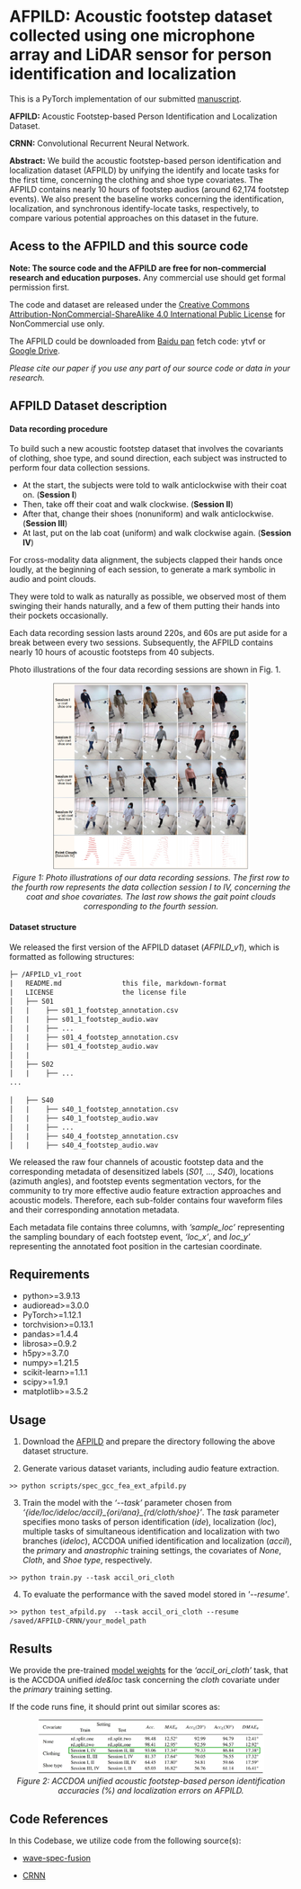 # AFPILD: Acoustic footstep dataset collected using one microphone array and LiDAR sensor for person identification and localization

This is a PyTorch implementation of our submitted [manuscript]().

**AFPILD:** Acoustic Footstep-based Person Identification and Localization Dataset.

**CRNN:** Convolutional Recurrent Neural Network.

**Abstract:** We build the acoustic footstep-based person identification and localization dataset (AFPILD) by unifying the identify and locate tasks for the first time, concerning the clothing and shoe type covariates. The AFPILD contains nearly 10 hours of footstep audios (around 62,174 footstep events). We also present the baseline works concerning the identification, localization, and synchronous identify-locate tasks, respectively, to compare various potential approaches on this dataset in the future.


## Acess to the AFPILD and this source code
**Note: The source code and the AFPILD are free for non-commercial research and education purposes.** Any commercial use should get formal permission first.
 
 The code and dataset are released under the [Creative Commons Attribution-NonCommercial-ShareAlike 4.0 International Public License](https://creativecommons.org/licenses/by-nc-sa/4.0/legalcode) for NonCommercial use only. 

 
The AFPILD could be downloaded from [Baidu pan](https://pan.baidu.com/s/15UqRVKgxlz_CywCp6xy6DA) fetch code: ytvf or [Google Drive](https://drive.google.com/file/d/1FQMWbG8oAoZKXfLYsNZ_W_yLj9cZOUGu/view?usp=share_link).

*Please cite our paper if you use any part of our source code or data in your research.*

## AFPILD Dataset description


#### Data recording procedure
To build such a new acoustic footstep dataset that involves the covariants of clothing, shoe type, and sound direction, each subject was instructed to perform four data collection sessions.
- At the start, the subjects were told to walk anticlockwise with their coat on. (**Session I**)
- Then, take off their coat and walk clockwise. (**Session II**)
- After that, change their shoes (nonuniform) and walk anticlockwise. (**Session III**)
- At last, put on the lab coat (uniform) and walk clockwise again. (**Session IV**)

For cross-modality data alignment, the subjects clapped their hands once loudly, at the beginning of each session, to generate a mark symbolic in audio and point clouds. 

They were told to walk as naturally as possible, we observed most of them swinging their hands naturally, and a few of them putting their hands into their pockets occasionally.

Each data recording session lasts around 220s, and 60s are put aside for a break between every two sessions. Subsequently, the AFPILD contains nearly 10 hours of acoustic footsteps from 40 subjects. 

Photo illustrations of the four data recording sessions are shown in Fig. 1.

<p align="center">
    <img src="figures/afpild_session_illustration.png" width="70%" /> <br/>
    <em> 
    Figure 1: Photo illustrations of our data recording sessions. The first row to the fourth row represents the data collection session I to IV, concerning the coat and shoe covariates. The last row shows the gait point clouds corresponding to the fourth session.
    </em>
</p>

#### Dataset structure
We released the first version of the AFPILD dataset (*AFPILD_v1*), which is formatted as following structures:
```
├─ /AFPILD_v1_root
|   README.md				this file, markdown-format
|   LICENSE                 the license file
│   ├── S01
│   |    ├── s01_1_footstep_annotation.csv
│   |    ├── s01_1_footstep_audio.wav
│   |    ├── ...
│   |    ├── s01_4_footstep_annotation.csv
│   |    ├── s01_4_footstep_audio.wav
│   | 
│   ├── S02
│   |    ├── ...
...

│   ├── S40
│   |    ├── s40_1_footstep_annotation.csv
│   |    ├── s40_1_footstep_audio.wav
│   |    ├── ...
│   |    ├── s40_4_footstep_annotation.csv
│   |    ├── s40_4_footstep_audio.wav
```
We released the raw four channels of acoustic footstep data and the corresponding metadata of desensitized labels (*S01, …, S40*), locations (azimuth angles), and footstep events segmentation vectors, for the community to try more effective audio feature extraction approaches and acoustic models. Therefore, each sub-folder contains four waveform files and their corresponding annotation metadata.

Each metadata file contains three columns, with *’sample_loc’* representing the sampling boundary of each footstep event, *‘loc_x’*, and *loc_y’* representing the annotated foot position in the cartesian coordinate.



## Requirements
- python>=3.9.13
- audioread>=3.0.0
- PyTorch>=1.12.1
- torchvision>=0.13.1
- pandas>=1.4.4
- librosa>=0.9.2 
- h5py>=3.7.0
- numpy>=1.21.5
- scikit-learn>=1.1.1
- scipy>=1.9.1
- matplotlib>=3.5.2



## Usage 

1. Download the [AFPILD](https://drive.google.com/file/d/1FQMWbG8oAoZKXfLYsNZ_W_yLj9cZOUGu/view?usp=share_link) and prepare the directory following the above dataset structure.


2. Generate various dataset variants, including audio feature extraction.
```
>> python scripts/spec_gcc_fea_ext_afpild.py 
```

3. Train the model with the *‘--task’* parameter chosen from *‘{ide/loc/ideloc/accil}\_{ori/ana}_{rd/cloth/shoe}’*. The *task* parameter specifies mono tasks of person identification (*ide*), localization (*loc*), multiple tasks of simultaneous identification and localization with two branches (*ideloc*), ACCDOA unified identification and localization (*accil*), the *primary* and *anastrophic* training settings, the covariates of *None*, *Cloth*, and *Shoe type*, respectively.
```
>> python train.py --task accil_ori_cloth
```

4. To evaluate the performance with the saved model stored in *'--resume'*.
```
>> python test_afpild.py  --task accil_ori_cloth --resume /saved/AFPILD-CRNN/your_model_path
```

## Results
We provide the pre-trained [model weights](https://drive.google.com/file/d/1bS0wQDThs8pWpNgVcFcqhCPnm7nU-Gpr/view?usp=sharing) for the *‘accil_ori_cloth’* task, that is the ACCDOA unified *ide&loc* task concerning the *cloth* covariate under the *primary* training setting.

If the code runs fine, it should print out similar scores as:
<p align="center">
    <img src="figures/accil_results_table.png" width="80%" /> <br/>
    <em> 
    Figure 2: ACCDOA unified acoustic footstep-based person identification accuracies (%) and localization errors on AFPILD.
    </em>
</p>

## Code References
In this Codebase, we utilize code from the following source(s):

* [wave-spec-fusion](https://github.com/denfed/wave-spec-fusion) 

* [CRNN](https://github.com/sharathadavanne/seld-dcase2022) 

